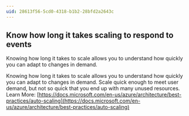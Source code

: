 ```yaml
---
uid: 28613f56-5cd0-4318-b1b2-28bfd2a2643c
---
```

## Know how long it takes scaling to respond to events

<div class="alert is-info"><p>Knowing how long it takes to scale allows you to understand how quickly you can adapt to changes in demand.</p></div>

Knowing how long it takes to scale allows you to understand how quickly you can adapt to changes in demand. Scale quick enough to meet user demand, but not so quick that you end up with many unused resources. Learn More: [https://docs.microsoft.com/en-us/azure/architecture/best-practices/auto-scaling](https://docs.microsoft.com/en-us/azure/architecture/best-practices/auto-scaling)
